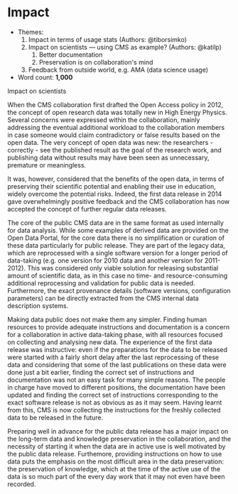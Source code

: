 # Impact

- Themes:
    1. Impact in terms of usage stats (Authors: @tiborsimko)
    2. Impact on scientists — using CMS as example? (Authors: @katilp)
        1. Better documentation
        2. Preservation is on collaboration's mind
    3. Feedback from outside world, e.g. AMA (data science usage)
- Word count: **1,000**

Impact on scientists

When the CMS collaboration first drafted the Open Access policy in 2012, the concept of open research data was totally new in High Energy Physics. Several concerns were expressed within the collaboration, mainly addressing the eventual additional workload to the collaboration members in case someone would claim contradictory or false results based on the open data. The very concept of open data was new: the researchers - correctly - see the published result as the goal of the research work, and publishing data without results may have been seen as unnecessary, premature or meaningless.

It was, however, considered that the benefits of the open data, in terms of preserving their scientific potential and enabling their use in education, widely overcome the potential risks. Indeed, the first data release in 2014 gave overwhelmingly positive feedback and the CMS collaboration has now accepted the concept of further regular data releases.

The core of the public CMS data are in the same format as used internally for data analysis. While some examples of derived data are provided on the Open Data Portal, for the core data there is no simplification or curation of these data particularly for public release. They are part of the legacy data, which are reprocessed with a single software version for a longer period of data-taking (e.g. one version for 2010 data and another version for 2011-2012). This was considered only viable solution for releasing substantial amount of scientific data, as in this case no time- and resource-consuming additional reprocessing and validation for public data is needed. Furthermore, the exact provenance details (software versions, configuration parameters) can be directly extracted from the CMS internal data description systems.

Making data public does not make them any simpler. Finding human resources to provide adequate instructions and documentation is a concern for a collaboration in active data-taking phase, with all resources focused on collecting and analysing new data. The experience of the first data release was instructive: even if the preparations for the data to be released were started with a fairly short delay after the last reprocessing of these data and considering that some of the last publications on these data were done just a bit earlier, finding the correct set of instructions and documentation was not an easy task for many simple reasons. The people in charge have moved to different positions, the documentation have been updated and finding the correct set of instructions corresponding to the exact software release is not as obvious as as it may seem. Having learnt from this, CMS is now collecting the instructions for the freshly collected data to be released in the future. 

Preparing well in advance for the public data release has a major impact on the long-term data and knowledge preservation in the collaboration, and the necessity of starting it when the data are in active use is well motivated by the public data release. Furthemore, providing instructions on how to use data puts the emphasis on the most difficult area in the data preservation: the preservation of knowledge, which at the time of the active use of the data is so much part of the every day work that it may not even have been recorded.

